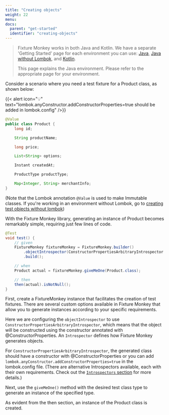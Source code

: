 ```yaml
---
title: "Creating objects"
weight: 22
menu:
docs:
  parent: "get-started"
  identifier: "creating-objects"
---
```


> Fixture Monkey works in both Java and Kotlin.
> We have a separate 'Getting Started' page for each environment you can use: [Java](../creating-test-objects), [Java without Lombok](../creating-test-objects-without-lombok), and [Kotlin](../creating-objects-in-kotlin).
>
> This page explains the Java environment. Please refer to the appropriate page for your environment.

Consider a scenario where you need a test fixture for a Product class, as shown below:

{{< alert icon="💡" text="lombok.anyConstructor.addConstructorProperties=true should be added in lombok.config" />}}

```java
@Value
public class Product {
    long id;

    String productName;

    long price;

    List<String> options;

    Instant createdAt;

    ProductType productType;

    Map<Integer, String> merchantInfo;
}
```
(Note that the Lombok annotation `@Value` is used to make Immutable classes. If you're working in an environment without Lombok, go to [creating test objects without lombok](../creating-test-objects-without-lombok))

With the Fixture Monkey library, generating an instance of Product becomes remarkably simple, requiring just few lines of code.

```java
@Test
void test() {
    // given
    FixtureMonkey fixtureMonkey = FixtureMonkey.builder()
        .objectIntrospector(ConstructorPropertiesArbitraryIntrospector.INSTANCE)
        .build();

    // when
    Product actual = fixtureMonkey.giveMeOne(Product.class);

    // then
    then(actual).isNotNull();
}
```

First, create a FixtureMonkey instance that facilitates the creation of test fixtures.
There are several custom options available in Fixture Monkey that allow you to generate instances according to your specific requirements.

Here we are configuring the `objectIntrospector` to use `ConstructorPropertiesArbitraryIntrospector`, which means that the object will be constructed using the constructor annotated with @ConstructorProperties.
An `Introspector` defines how Fixture Monkey generates objects.

For `ConstructorPropertiesArbitraryIntrospector`, the generated class should have a constructor with @ConstructorProperties or you can add `lombok.anyConstructor.addConstructorProperties=true` in the lombok.config file.
(There are alternative Introspectors available, each with their own requirements. Check out the [`Introspectors` section](../../generating-objects/introspector) for more details.)

Next, use the `giveMeOne()` method with the desired test class type to generate an instance of the specified type.

As evident from the then section, an instance of the Product class is created.
